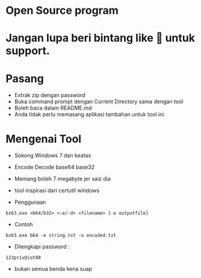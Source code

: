 # Open Source program

<h1>Jangan lupa beri bintang like 🌟 untuk support.</h1>

# Pasang
- Extrak zip dengan password
- Buka command prompt dengan Current Directory sama dengan tool
- Boleh baca dalam README.md
- Anda tidak perlu memasang aplikasi tambahan untuk tool ini.

# Mengenai Tool 
- Sokong Windows 7 dan keatas
- Encode Decode base64 base32
- Memang boleh 7 megabyte jer saiz dia
- tool inspirasi dari certutil windows

- Penggunaan
```shell
bz63.exe <b64/b32> <-e/-d> <filename> [-o outputfile]
```

- Contoh
```shell
bz63.exe b64 -e string.txt -o encoded.txt
```

- Dilengkapi password :
```console
123priv@iot88
```


- bukan semua benda kena suap
